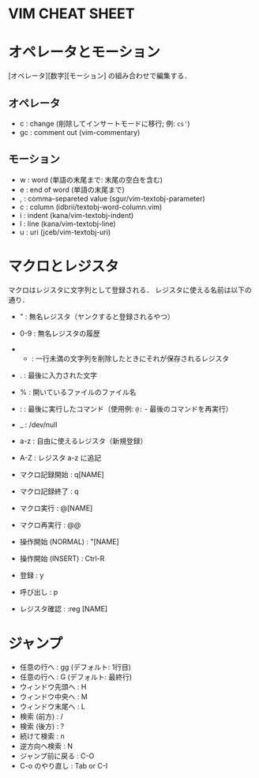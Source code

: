 VIM CHEAT SHEET
===============
# オペレータとモーション
[オペレータ][数字][モーション] の組み合わせで編集する．

## オペレータ
- c  : change (削除してインサートモードに移行; 例: `cs'`)
- gc : comment out (vim-commentary)

## モーション
- w  : word (単語の末尾まで: 末尾の空白を含む)
- e  : end of word (単語の末尾まで)
- ,  : comma-separeted value (sgur/vim-textobj-parameter)
- c  : column (idbrii/textobj-word-column.vim)
- i  : indent (kana/vim-textobj-indent)
- l  : line (kana/vim-textobj-line)
- u  : uri (jceb/vim-textobj-uri)


# マクロとレジスタ
マクロはレジスタに文字列として登録される．
レジスタに使える名前は以下の通り．
- "    : 無名レジスタ（ヤンクすると登録されるやつ）
- 0-9  : 無名レジスタの履歴
- -    : 一行未満の文字列を削除したときにそれが保存されるレジスタ
- .    : 最後に入力された文字
- %    : 開いているファイルのファイル名
- :    : 最後に実行したコマンド（使用例: `@:` - 最後のコマンドを再実行）
- _    : /dev/null
- a-z  : 自由に使えるレジスタ（新規登録）
- A-Z  : レジスタ a-z に追記

- マクロ記録開始 : q[NAME]
- マクロ記録終了 : q
- マクロ実行     : @[NAME]
- マクロ再実行   : @@

- 操作開始 (NORMAL) : "[NAME]
- 操作開始 (INSERT) : Ctrl-R
- 登録              : y
- 呼び出し          : p
- レジスタ確認      : :reg [NAME]


# ジャンプ
- 任意の行へ       : gg (デフォルト: 1行目)
- 任意の行へ       : G  (デフォルト: 最終行)
- ウィンドウ先頭へ : H
- ウィンドウ中央へ : M
- ウィンドウ末尾へ : L
- 検索 (前方)      : /
- 検索 (後方)      : ?
- 続けて検索       : n
- 逆方向へ検索     : N
- ジャンプ前に戻る : C-O
- C-o のやり直し   : Tab or C-I
